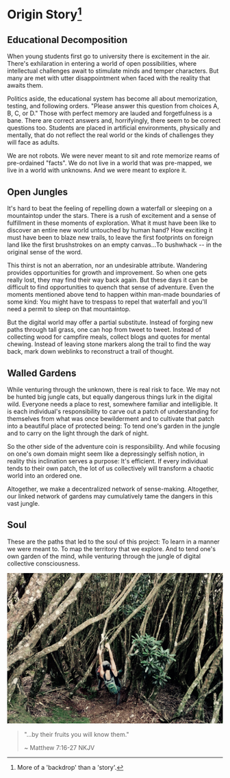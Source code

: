 # Origin Story[^backdrop]

## Educational Decomposition

When young students first go to university there is excitement in the air. There's exhilaration in entering a world of open possibilities, where intellectual challenges await to stimulate minds and temper characters. But many are met with utter disappointment when faced with the reality that awaits them.

Politics aside, the educational system has become all about memorization, testing, and following orders. "Please answer this question from choices A, B, C, or D." Those with perfect memory are lauded and forgetfulness is a bane. There are correct answers and, horrifyingly, there seem to be correct questions too. Students are placed in artificial environments, physically and mentally, that do not reflect the real world or the kinds of challenges they will face as adults.

We are not robots. We were never meant to sit and rote memorize reams of pre-ordained "facts". We do not live in a world that was pre-mapped, we live in a world with unknowns. And we were meant to explore it.

## Open Jungles

It's hard to beat the feeling of repelling down a waterfall or sleeping on a mountaintop under the stars. There is a rush of excitement and a sense of fulfillment in these moments of exploration. What it must have been like to discover an entire new world untouched by human hand? How exciting it must have been to blaze new trails, to leave the first footprints on foreign land like the first brushstrokes on an empty canvas...To bushwhack -- in the original sense of the word.

This thirst is not an aberration, nor an undesirable attribute. Wandering provides opportunities for growth and improvement. So when one gets really lost, they may find their way back again. But these days it can be difficult to find opportunities to quench that sense of adventure. Even the moments mentioned above tend to happen within man-made boundaries of some kind: You might have to trespass to repel that waterfall and you'll need a permit to sleep on that mountaintop.

But the digital world may offer a partial substitute. Instead of forging new paths through tall grass, one can hop from tweet to tweet. Instead of collecting wood for campfire meals, collect blogs and quotes for mental chewing. Instead of leaving stone markers along the trail to find the way back, mark down weblinks to reconstruct a trail of thought.

## Walled Gardens

While venturing through the unknown, there is real risk to face. We may not be hunted big jungle cats, but equally dangerous things lurk in the digital wild. Everyone needs a place to rest, somewhere familiar and intelligible. It is each individual's responsibility to carve out a patch of understanding for themselves from what was once bewilderment and to cultivate that patch into a beautiful place of protected being: To tend one's garden in the jungle and to carry on the light through the dark of night.

So the other side of the adventure coin is responsibility. And while focusing on one's own domain might seem like a depressingly selfish notion, in reality this inclination serves a purpose: It's efficient. If every individual tends to their own patch, the lot of us collectively will transform a chaotic world into an ordered one.

Altogether, we make a decentralized network of sense-making. Altogether, our linked network of gardens may cumulatively tame the dangers in this vast jungle.

## Soul

These are the paths that led to the soul of this project: To learn in a manner we were meant to. To map the territory that we explore. And to tend one's own garden of the mind, while venturing through the jungle of digital collective consciousness.

![](../media/natures-jungle-gym.jpeg)

> "...by their fruits you will know them."
> 
> ~ Matthew 7:16-27 NKJV


[^backdrop]: More of a 'backdrop' than a 'story'.
